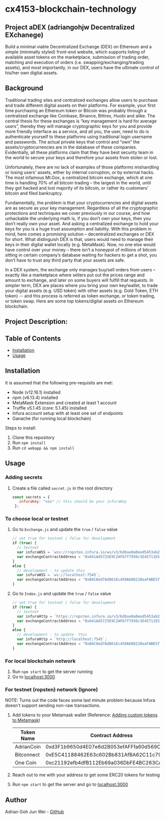 # cx4153-blockchain-technology
## Project aDEX (adriangohjw Decentralized EXchanege)

Build a minimal viable Decentralized Exchange (DEX) on Ethereum and a simple (minimally styled) front-end website, which supports listing of available asset tokens on the marketplace, submission of trading order, matching and execution of orders (i.e. swapping/exchanging/trading assets), and most importantly, in our DEX, users have the ultimate control of his/her own digital assets.

## Background

Traditional trading sites and centralized exchanges allow users to purchase and trade different digital assets on their platforms. For example, your first time purchasing an Ethereum token or Bitcoin was probably through a centralized exchange like Coinbase, Binance, Bittrex, Huobi and alike.  The central thesis for these exchanges is “key management is hard for average users”, thereby they will manage cryptographic keys for you and provide more friendly interface as a service, and all you, the user, need to do is authenticate yourself to these platforms using traditional login username and passwords. The actual private keys that control and “own” the assets/cryptocurrencies are in the database of these companies. Evidentially, all these platforms claim that they have best security team in the world to secure your keys and therefore your assets from stolen or lost.

Unfortunately, there are no lack of examples of those platforms mishandling or losing users' assets, either by internal corruption, or by external hacks. The most infamous Mt.Gox, a centralized bitcoin exchange, which at one time is handling 70% of all bitcoin trading – the largest in the world, until they got hacked and lost majority of its bitcoin, or rather its customers’ bitcoin and filed bankruptcy.

Fundamentally, the problem is that your cryptocurrencies and digital assets are as secure as your key management. Regardless of all the cryptographic protections and techniques we cover previously in our course, and how unhackable the underlying math is, if you don’t own your keys, then you don’t really own your asset. And asking a centralized exchange to hold your keys for you is a huge trust assumption and liability.
With this problem in mind, here comes a promising solution – decentralized exchanges or DEX for short.
What distinguish DEX is that, users would need to manage their keys in their digital wallet locally (e.g. MetaMask). Now, no one else would have control over your money – there isn’t a honeypot of millions of bitcoin sitting in certain company’s database waiting for hackers to get a shot, you don’t have to trust any third party that your assets are safe.

In a DEX system, the exchange only manages buy/sell orders from users – exactly like a marketplace where sellers put out the prices range and amount to exchange, and later on some buyers will fulfill that requests. In simpler term, DEX are places where you bring your own key/wallet, to trade your digital assets (e.g. USD token) with other assets (e.g. Gold Token, ETH token) -- and this process is referred as token exchange, or token trading, or token swap. Here are some top tokens/digital assets on Ethereum blockchain.

## Project Description:


## Table of Contents
* [Installation](#installation)
* [Usage](#usage)

## Installation

It is assumed that the following pre-requisits are met:
- Node (v12.16.1) installed
- npm (v6.13.4) installed
- MetaMask Extension and created at least 1 account
- Truffle v5.1.45 (core: 5.1.45) installed
- Infura account setup with at least one set of endpoints
- Ganache (for running local blockchain)

Steps to install:
1. Clone this repository
2. Run `npm install`
3. Run `cd webapp && npm install`

## Usage

### Adding secrets

1. Create a file called `secret.js` in the root directory
   ```javascript
   const secrets = {
      infuraKey: "xxx" // this should be your infuraKey
    };
   ```

### To choose local or testnet

1. Go to `Exchange.js` and update the `true` / `false` value
    ```javascript
    // set true for testnet / false for development
    if (true) {
      // testnet
      var infuraWSS = `wss://ropsten.infura.io/ws/v3/6dbaa0a0eed5453ab2d7e585a6ff39b6`;
      var exchangeContractAddress = "0x641Ad5725E9C2AFb7f7936c3E45711E5dc08D3b5";
    }
    else {
      // development - to update this
      var infuraWSS = `ws://localhost:7545`;
      var exchangeContractAddress = "0xB4C0ed7Ad8616c450A688218eaFABE5f0a45Cdf8";
    }
    ```
  
2. Go to `Index.js` and update the `true` / `false` value
    ```javascript
    // set true for testnet / false for development
    if (true) {
      // testnet
      var infuraHttp = `https://ropsten.infura.io/v3/6dbaa0a0eed5453ab2d7e585a6ff39b6`;
      var exchangeContractAddress = "0x641Ad5725E9C2AFb7f7936c3E45711E5dc08D3b5";
    }
    else {
      // development - to update  this
      var infuraHttp = `http://localhost:7545`;
      var exchangeContractAddress = "0xB4C0ed7Ad8616c450A688218eaFABE5f0a45Cdf8";
    }
    ```

### For local blockchain network
1. Run `npm start` to get the server running
2. Go to [localhost:3000](http://localhost:3000/)

### For testnet (ropsten) network (Ignore)

NOTE: Turns out the code faces some last minute problem because Infura doesn't support sending non-raw transactions. 
1. Add tokens to your Metamask wallet (Reference: [Adding custom tokens to Metamask](https://metamask.zendesk.com/hc/en-us/articles/360015489031-How-to-View-See-Your-Tokens-in-Metamask))

      | Token Name | Contract Address                           | Symbol Name | Decimals |
      |------------|--------------------------------------------|-------------|----------|
      | AdrianCoin | 0xd3F1b9650d4E07e6d2B053efAFFfa60d569CDb8B | ADC         | 8        |
      | Bitconnect | 0xE5C41188462E63c602Bb831AfBA62C11c794De36 | BCC         | 8        |
      | One Coin   | 0xc21192efb4dfB112Eb69a036DbFE4BC263CA52Cd | ONE         | 8        |

2. Reach out to me with your address to get some ERC20 tokens for testing
3. Run `npm start` to get the server and go to [localhost:3000](http://localhost:3000/)


## Author 
Adrian Goh Jun Wei - [GitHub](https://github.com/adriangohjw)
